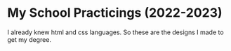 # My School Practicings (2022-2023)
I already knew html and css languages. So these are the designs I made to get my degree.